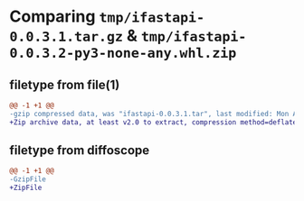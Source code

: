 # Comparing `tmp/ifastapi-0.0.3.1.tar.gz` & `tmp/ifastapi-0.0.3.2-py3-none-any.whl.zip`

## filetype from file(1)

```diff
@@ -1 +1 @@
-gzip compressed data, was "ifastapi-0.0.3.1.tar", last modified: Mon Apr 24 09:14:04 2023, max compression
+Zip archive data, at least v2.0 to extract, compression method=deflate
```

## filetype from diffoscope

```diff
@@ -1 +1 @@
-GzipFile
+ZipFile
```

